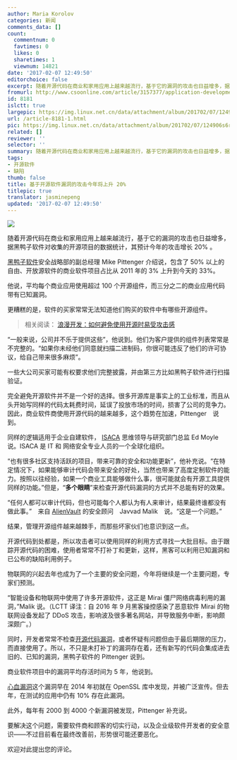 ```yaml
---
author: Maria Korolov
categories: 新闻
comments_data: []
count:
  commentnum: 0
  favtimes: 0
  likes: 0
  sharetimes: 1
  viewnum: 14821
date: '2017-02-07 12:49:50'
editorchoice: false
excerpt: 随着开源代码在商业和家用应用上越来越流行，基于它的漏洞的攻击也日益增多，据黑鸭子软件对收集的开源项目的数据统计，其预计今年的攻击增长 20% 。
fromurl: http://www.csoonline.com/article/3157377/application-development/report-attacks-based-on-open-source-vulnerabilities-will-rise-20-percent-this-year.html
id: 8181
islctt: true
largepic: https://img.linux.net.cn/data/attachment/album/201702/07/124906s6rcc3n8t9s18809.jpg
url: /article-8181-1.html
pic: https://img.linux.net.cn/data/attachment/album/201702/07/124906s6rcc3n8t9s18809.jpg.thumb.jpg
related: []
reviewer: ''
selector: ''
summary: 随着开源代码在商业和家用应用上越来越流行，基于它的漏洞的攻击也日益增多，据黑鸭子软件对收集的开源项目的数据统计，其预计今年的攻击增长 20% 。
tags:
- 开源软件
- 缺陷
thumb: false
title: 基于开源软件漏洞的攻击今年将上升 20%
titlepic: true
translator: jasminepeng
updated: '2017-02-07 12:49:50'
---
```


![](/data/attachment/album/201702/07/124906s6rcc3n8t9s18809.jpg)


随着开源代码在商业和家用应用上越来越流行，基于它的漏洞的攻击也日益增多，据黑鸭子软件对收集的开源项目的数据统计，其预计今年的攻击增长 20% 。


[黑鸭子软件](https://www.blackducksoftware.com/)安全战略部的副总经理 Mike Pittenger 介绍说，包含了 50% 以上的自由、开放源软件的商业软件项目占比从 2011 年的 3% 上升到今天的 33%。


他说，平均每个商业应用使用超过 100 个开源组件，而三分之二的商业应用代码带有已知漏洞。


更糟糕的是，软件的买家常常无法知道他们购买的软件中有哪些开源组件。



> 
> 相关阅读： [浪漫开发：如何避免使用开源时易受攻击感](http://csoonline.com/article/2883315/application-security/romancing-development-how-to-avoid-feeling-vulnerable-with-open-source.html#tk.cso-infsb)
> 
> 
> 


“一般来说，公司并不乐于提供这些”，他说到。他们为客户提供的组件列表常常是不完整的。“如果你未经他们同意就扫描二进制码，你很可能违反了他们的许可协议，给自己带来很多麻烦”。


一些大公司买家可能有权要求他们完整披露，并由第三方比如黑鸭子软件进行扫描验证。


完全避免开源软件并不是一个好的选择。很多开源库是事实上的工业标准，而且从头开始写同样的代码太耗费时间，延误了投放市场的时间，损害了公司的竞争力。因此，商业软件商使用开源代码的越来越多，这个趋势在加速，Pittenger　说到。


同样的逻辑适用于企业自建软件， [ISACA](http://www.isaca.org/) 思维领导与研究部门总监 Ed Moyle 说。ISACA 是 IT 和 网络安全专业人员的一个全球化组织。


“也有很多社区支持活跃的项目，带来可靠的安全和功能更新”，他补充说。“在特定情况下，如果能够审计代码会带来安全的好处，当然也带来了高度定制软件的能力。按照以往经验，如果一个商业工具能够做什么事，很可能就会有开源工具提供同样的功能。”但是，“**多个眼睛**”来检查开源代码漏洞的方式并不总能有好的效果。


“任何人都可以审计代码，但也可能每个人都认为有人来审计，结果最终谁都没有做此事。”　来自 [AlienVault](https://www.alienvault.com/) 的安全顾问　Javvad Malik　说。“这是一个问题。”


结果，管理开源组件越来越棘手，而那些坏家伙们也意识到这一点。


开源代码到处都是，所以攻击者可以使用同样的利用方式寻找一大批目标。由于跟踪开源代码的困难，使用者常常不打补丁和更新，这样，黑客可以利用已知漏洞和已公布的缺陷利用例子。


物联网的兴起去年也成为了一个主要的安全问题，今年将继续是一个主要问题，专家们预测。


“智能设备和物联网中使用了许多开源软件，这正是 Mirai 僵尸网络病毒利用的漏洞，”Malik 说。（LCTT 译注：自 2016 年 9 月黑客操控感染了恶意软件 Mirai 的物联网设备发起了 DDoS 攻击，影响波及很多著名网站，并导致服务中断，影响颇深颇广。）


同时，开发者常常不检查[开源代码漏洞](http://csoonline.com/article/3077815/application-security/your-open-source-security-problem-is-worse-than-you-think.html)，或者怀疑有问题但由于最后期限的压力，而直接使用了。所以，不只是未打补丁的漏洞存在着，还有新写的代码会集成进去旧的、已知的漏洞，黑鸭子软件的 Pittenger 说到。


商业软件项目中的漏洞平均存活时间为 5 年，他说到。


[心血漏洞](http://csoonline.com/article/2142103/security/is-open-source-to-blame-for-the-heartbleed-bug.html)这个漏洞早在 2014 年初就在 OpenSSL 库中发现，并被广泛宣传。但去年，在测试的应用中仍有 10% 存在此漏洞。


此外，每年有 2000 到 4000 个新漏洞被发现，Pittenger 补充说。


要解决这个问题，需要软件商和顾客的切实行动，以及企业级软件开发者的安全意识——不过目前看在最终改善前，形势很可能还要恶化。


欢迎对此提出您的评论。